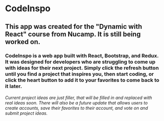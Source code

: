 # CodeInspo

## This app was created for the "Dynamic with React" course from Nucamp. It is still being worked on.

### CodeInspo is a web app built with React, Bootstrap, and Redux. It was designed for developers who are struggling to come up with ideas for their next project. Simply click the refresh button until you find a project that inspires you, then start coding, or click the heart button to add it to your favorites to come back to it later.

###### Current project ideas are just filler, that will be filled in and replaced with real ideas soon. There will also be a future update that allows users to create accounts, save their favorites to their account, and vote on and submit project ideas.
